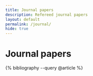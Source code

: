 ```yaml
---
title: Journal papers
description: Refereed journal papers
layout: default
permalink: /journal/
hide: true
---
```


# Journal papers


{% bibliography --query @article %}
